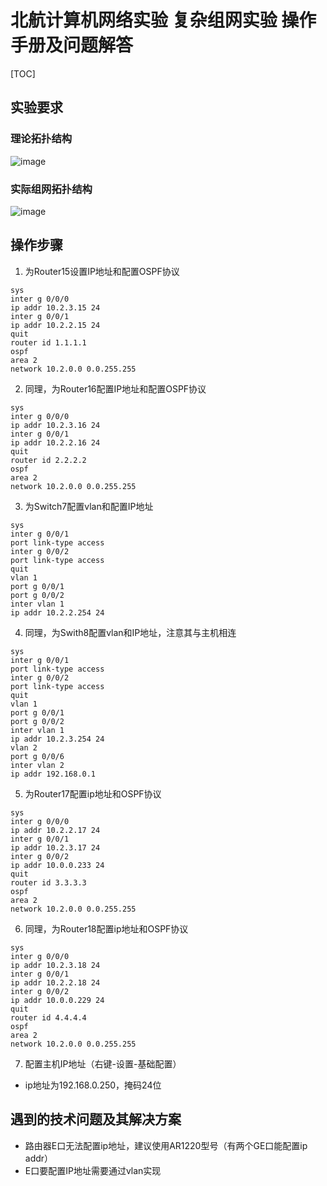 # 北航计算机网络实验 复杂组网实验 操作手册及问题解答

[TOC]

## 实验要求

### 理论拓扑结构

![image](https://user-images.githubusercontent.com/60542677/169002769-24563475-ff37-4111-9428-afa6a8d2bf51.png)

### 实际组网拓扑结构

![image](https://user-images.githubusercontent.com/60542677/169002985-b09a509e-3356-45bd-8a5e-965473204a2e.png)


## 操作步骤

1. 为Router15设置IP地址和配置OSPF协议
  ```shell
  sys
  inter g 0/0/0
  ip addr 10.2.3.15 24
  inter g 0/0/1
  ip addr 10.2.2.15 24
  quit
  router id 1.1.1.1
  ospf
  area 2
  network 10.2.0.0 0.0.255.255
  ```
2. 同理，为Router16配置IP地址和配置OSPF协议
  ```shell
  sys
  inter g 0/0/0
  ip addr 10.2.3.16 24
  inter g 0/0/1
  ip addr 10.2.2.16 24
  quit
  router id 2.2.2.2
  ospf
  area 2
  network 10.2.0.0 0.0.255.255
  ```
3. 为Switch7配置vlan和配置IP地址
  ```shell
  sys
  inter g 0/0/1
  port link-type access
  inter g 0/0/2
  port link-type access
  quit
  vlan 1
  port g 0/0/1
  port g 0/0/2
  inter vlan 1
  ip addr 10.2.2.254 24
  ```
4. 同理，为Swith8配置vlan和IP地址，注意其与主机相连
  ```shell
  sys
  inter g 0/0/1
  port link-type access
  inter g 0/0/2
  port link-type access
  quit
  vlan 1
  port g 0/0/1
  port g 0/0/2
  inter vlan 1
  ip addr 10.2.3.254 24
  vlan 2
  port g 0/0/6
  inter vlan 2
  ip addr 192.168.0.1
  ```
5. 为Router17配置ip地址和OSPF协议
  ```shell
  sys
  inter g 0/0/0
  ip addr 10.2.2.17 24
  inter g 0/0/1
  ip addr 10.2.3.17 24
  inter g 0/0/2
  ip addr 10.0.0.233 24
  quit
  router id 3.3.3.3
  ospf
  area 2
  network 10.2.0.0 0.0.255.255
  ```
6. 同理，为Router18配置ip地址和OSPF协议
  ```shell
  sys
  inter g 0/0/0
  ip addr 10.2.3.18 24
  inter g 0/0/1
  ip addr 10.2.2.18 24
  inter g 0/0/2
  ip addr 10.0.0.229 24
  quit
  router id 4.4.4.4
  ospf
  area 2
  network 10.2.0.0 0.0.255.255
  ```
7. 配置主机IP地址（右键-设置-基础配置）
  - ip地址为192.168.0.250，掩码24位
  
## 遇到的技术问题及其解决方案
- 路由器E口无法配置ip地址，建议使用AR1220型号（有两个GE口能配置ip addr）
- E口要配置IP地址需要通过vlan实现
